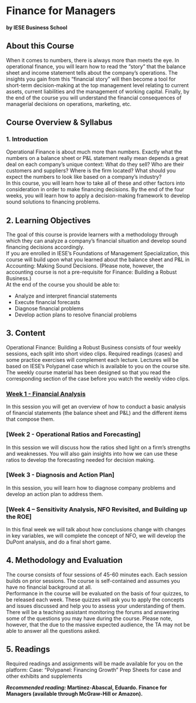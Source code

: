 # Finance for Managers
#### by IESE Business School

## About this Course
When it comes to numbers, there is always more than meets the eye.  In operational finance, you will learn how to read the “story” that the balance sheet and income statement tells about the company’s operations. The insights you gain from this “financial story” will then become a tool for short-term decision-making at the top management level relating to current assets, current liabilities and the management of working capital. Finally, by the end of the course you will understand the financial consequences of managerial decisions on operations, marketing, etc.

## Course Overview & Syllabus
### 1. Introduction
Operational Finance is about much more than numbers. Exactly what the numbers on a balance sheet or P&L statement really mean depends a great deal on each company’s unique context: What do they sell? Who are their customers and suppliers? Where is the firm located? What should you expect the numbers to look like based on a company’s industry?\
In this course, you will learn how to take all of these and other factors into consideration in order to make financing decisions. By the end of the four weeks, you will learn how to apply a decision-making framework to develop sound solutions to financing problems.

## 2. Learning Objectives
The goal of this course is provide learners with a methodology through which they can analyze a company’s financial situation and develop sound financing decisions accordingly.\
If you are enrolled in IESE’s Foundations of Management Specialization, this course will build upon what you learned about the balance sheet and P&L in Accounting: Making Sound Decisions. (Please note, however, the accounting course is not a pre-requisite for Finance: Building a Robust Business.)\
At the end of the course you should be able to:
*  Analyze and interpret financial statements
*  Execute financial forecasts
*  Diagnose financial problems
*  Develop action plans to resolve financial problems

## 3. Content
Operational Finance: Building a Robust Business consists of four weekly sessions, each split into short video clips. Required readings (cases) and some practice exercises will complement each lecture. Lectures will be based on IESE’s Polypanel case which is available to you on the course site. The weekly course material has been designed so that you read the corresponding section of the case before you watch the weekly video clips.

 ### [Week 1 - Financial Analysis](./Week1/README.md)
In this session you will get an overview of how to conduct a basic analysis of financial statements (the balance sheet and P&L) and the different items that compose them.

### [Week 2 - Operational Ratios and Forecasting]
In this session we will discuss how the ratios shed light on a firm’s strengths and weaknesses. You will also gain insights into how we can use these ratios to develop the forecasting needed for decision making.

### [Week 3 - Diagnosis and Action Plan]
In this session, you will learn how to diagnose company problems and develop an action plan to address them.

### [Week 4 – Sensitivity Analysis, NFO Revisited, and Building up the ROE]
In this final week we will talk about how conclusions change with changes in key variables, we will complete the concept of NFO, we will develop the DuPont analysis, and do a final short game.

## 4. Methodology and Evaluation
The course consists of four sessions of 45-60 minutes each. Each session builds on prior sessions. The course is self-contained and assumes you have no financial background at all.\
Performance in the course will be evaluated on the basis of four quizzes, to be released each week. These quizzes will ask you to apply the concepts and issues discussed and help you to assess your understanding of them.\
There will be a teaching assistant monitoring the forums and answering some of the questions you may have during the course. Please note, however, that the due to the massive expected audience, the TA may not be able to answer all the questions asked.

## 5. Readings
Required readings and assignments will be made available for you on the platform:
Case: “Polypanel: Financing Growth”
Prep Sheets for case and other exhibits and supplements

***Recommended reading:* Martínez-Abascal, Eduardo. Finance for Managers (available through McGraw-Hill or Amazon).**
